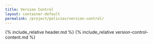 ```yaml
---
title: Version Control
layout: container-default
permalink: /project/policies/version-control/
---
```


{% include_relative header.md %}
{% include_relative version-control-content.md %}
